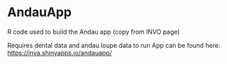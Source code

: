 # AndauApp
R code used to build the Andau app (copy from INVO page)

Requires dental data and andau loupe data to run 
App can be found here: https://inva.shinyapps.io/andauapp/
